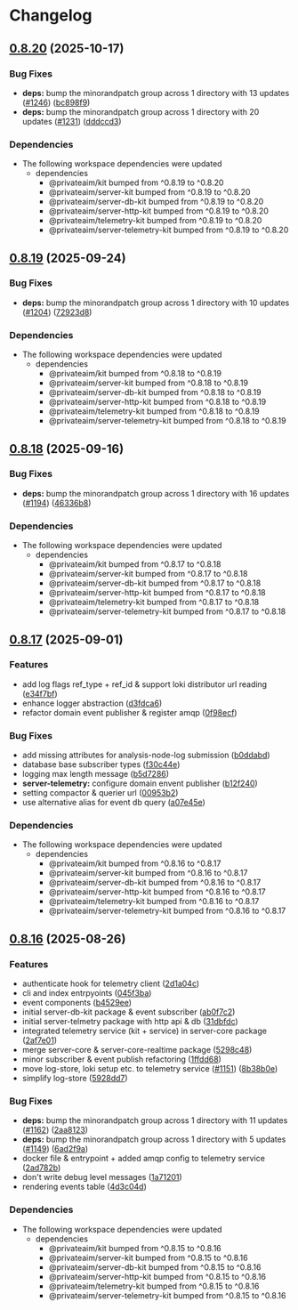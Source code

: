# Changelog

## [0.8.20](https://github.com/PrivateAIM/hub/compare/v0.8.19...v0.8.20) (2025-10-17)


### Bug Fixes

* **deps:** bump the minorandpatch group across 1 directory with 13 updates ([#1246](https://github.com/PrivateAIM/hub/issues/1246)) ([bc898f9](https://github.com/PrivateAIM/hub/commit/bc898f9e40b52d6a93b815f9a07fb517219d051f))
* **deps:** bump the minorandpatch group across 1 directory with 20 updates ([#1231](https://github.com/PrivateAIM/hub/issues/1231)) ([dddccd3](https://github.com/PrivateAIM/hub/commit/dddccd358e8caa9512bd8945dd8f1efc7155b20e))


### Dependencies

* The following workspace dependencies were updated
  * dependencies
    * @privateaim/kit bumped from ^0.8.19 to ^0.8.20
    * @privateaim/server-kit bumped from ^0.8.19 to ^0.8.20
    * @privateaim/server-db-kit bumped from ^0.8.19 to ^0.8.20
    * @privateaim/server-http-kit bumped from ^0.8.19 to ^0.8.20
    * @privateaim/telemetry-kit bumped from ^0.8.19 to ^0.8.20
    * @privateaim/server-telemetry-kit bumped from ^0.8.19 to ^0.8.20

## [0.8.19](https://github.com/PrivateAIM/hub/compare/v0.8.18...v0.8.19) (2025-09-24)


### Bug Fixes

* **deps:** bump the minorandpatch group across 1 directory with 10 updates ([#1204](https://github.com/PrivateAIM/hub/issues/1204)) ([72923d8](https://github.com/PrivateAIM/hub/commit/72923d81911880e176907e893c62241fe7f849f3))


### Dependencies

* The following workspace dependencies were updated
  * dependencies
    * @privateaim/kit bumped from ^0.8.18 to ^0.8.19
    * @privateaim/server-kit bumped from ^0.8.18 to ^0.8.19
    * @privateaim/server-db-kit bumped from ^0.8.18 to ^0.8.19
    * @privateaim/server-http-kit bumped from ^0.8.18 to ^0.8.19
    * @privateaim/telemetry-kit bumped from ^0.8.18 to ^0.8.19
    * @privateaim/server-telemetry-kit bumped from ^0.8.18 to ^0.8.19

## [0.8.18](https://github.com/PrivateAIM/hub/compare/v0.8.17...v0.8.18) (2025-09-16)


### Bug Fixes

* **deps:** bump the minorandpatch group across 1 directory with 16 updates ([#1194](https://github.com/PrivateAIM/hub/issues/1194)) ([46336b8](https://github.com/PrivateAIM/hub/commit/46336b8d8f320705bf216bab81ed61d940ff2895))


### Dependencies

* The following workspace dependencies were updated
  * dependencies
    * @privateaim/kit bumped from ^0.8.17 to ^0.8.18
    * @privateaim/server-kit bumped from ^0.8.17 to ^0.8.18
    * @privateaim/server-db-kit bumped from ^0.8.17 to ^0.8.18
    * @privateaim/server-http-kit bumped from ^0.8.17 to ^0.8.18
    * @privateaim/telemetry-kit bumped from ^0.8.17 to ^0.8.18
    * @privateaim/server-telemetry-kit bumped from ^0.8.17 to ^0.8.18

## [0.8.17](https://github.com/PrivateAIM/hub/compare/v0.8.16...v0.8.17) (2025-09-01)


### Features

* add log flags ref_type + ref_id & support loki distributor url reading ([e34f7bf](https://github.com/PrivateAIM/hub/commit/e34f7bf6ed24347ba46a439f5382db6b0c89a9df))
* enhance logger abstraction ([d3fdca6](https://github.com/PrivateAIM/hub/commit/d3fdca6c1c18daffb76cc053be2420560999ce52))
* refactor domain event publisher & register amqp ([0f98ecf](https://github.com/PrivateAIM/hub/commit/0f98ecf3c24239d9050fd4a7c2e0bd6843cb3dc8))


### Bug Fixes

* add missing attributes for analysis-node-log submission ([b0ddabd](https://github.com/PrivateAIM/hub/commit/b0ddabd4fd8a744ad15cac877454988958319261))
* database base subscriber types ([f30c44e](https://github.com/PrivateAIM/hub/commit/f30c44eb7f891400de96104c2ea95b6d8fc5a438))
* logging max length message ([b5d7286](https://github.com/PrivateAIM/hub/commit/b5d72865376658df2501f78444d44906de1d5eb6))
* **server-telemetry:** configure domain envent publisher ([b12f240](https://github.com/PrivateAIM/hub/commit/b12f240387e8add51233c0de685eb5a65466d708))
* setting compactor & querier url ([00953b2](https://github.com/PrivateAIM/hub/commit/00953b262ecd73c1ddca2704e62c927dcf799c40))
* use alternative alias for event db query ([a07e45e](https://github.com/PrivateAIM/hub/commit/a07e45eced809ba4be8b8b356038fb88b9712a53))


### Dependencies

* The following workspace dependencies were updated
  * dependencies
    * @privateaim/kit bumped from ^0.8.16 to ^0.8.17
    * @privateaim/server-kit bumped from ^0.8.16 to ^0.8.17
    * @privateaim/server-db-kit bumped from ^0.8.16 to ^0.8.17
    * @privateaim/server-http-kit bumped from ^0.8.16 to ^0.8.17
    * @privateaim/telemetry-kit bumped from ^0.8.16 to ^0.8.17
    * @privateaim/server-telemetry-kit bumped from ^0.8.16 to ^0.8.17

## [0.8.16](https://github.com/PrivateAIM/hub/compare/v0.8.15...v0.8.16) (2025-08-26)


### Features

* authenticate hook for telemetry client ([2d1a04c](https://github.com/PrivateAIM/hub/commit/2d1a04cc0c74bea22b2187e592bdf761d6fc598a))
* cli and index entrpyoints ([045f3ba](https://github.com/PrivateAIM/hub/commit/045f3ba0bae085d0c1fc20f049193b4bbe91f40b))
* event components ([b4529ee](https://github.com/PrivateAIM/hub/commit/b4529eec406d03ac83c9843f06997c3e4abc4eff))
* initial server-db-kit package & event subscriber ([ab0f7c2](https://github.com/PrivateAIM/hub/commit/ab0f7c2ba4e87b6c3794f941dfd90a08aefd3730))
* initial server-telmetry package with http api & db ([31dbfdc](https://github.com/PrivateAIM/hub/commit/31dbfdcd7c5a0d833aa5021c44da00fb8685e55e))
* integrated telemetry service (kit + service) in server-core package ([2af7e01](https://github.com/PrivateAIM/hub/commit/2af7e0145e89884d3473568e3bbcee2911e2bb73))
* merge server-core & server-core-realtime package ([5298c48](https://github.com/PrivateAIM/hub/commit/5298c48705aa3cc9a2a7ff9e452a8ae1b26e57d8))
* minor subscriber & event publish refactoring ([1ffdd68](https://github.com/PrivateAIM/hub/commit/1ffdd6853283409e83d1d9bb89a67e2964e3cb35))
* move log-store, loki setup etc. to telemetry service ([#1151](https://github.com/PrivateAIM/hub/issues/1151)) ([8b38b0e](https://github.com/PrivateAIM/hub/commit/8b38b0ee0fafafb121eb4efb0aaf548c27edcde4))
* simplify log-store ([5928dd7](https://github.com/PrivateAIM/hub/commit/5928dd72429d2ee0582da05252c2b5f3f9b3cb28))


### Bug Fixes

* **deps:** bump the minorandpatch group across 1 directory with 11 updates ([#1162](https://github.com/PrivateAIM/hub/issues/1162)) ([2aa8123](https://github.com/PrivateAIM/hub/commit/2aa8123394aafdd3dbc1eb5284a2bdc5fcc659a9))
* **deps:** bump the minorandpatch group across 1 directory with 5 updates ([#1149](https://github.com/PrivateAIM/hub/issues/1149)) ([6ad2f9a](https://github.com/PrivateAIM/hub/commit/6ad2f9aa8f9a9e93e3624ec8d6bf2517c122822a))
* docker file & entrypoint + added amqp config to telemetry service ([2ad782b](https://github.com/PrivateAIM/hub/commit/2ad782bf188ad087d4e4d720eb2812254dcc202e))
* don't write debug level messages ([1a71201](https://github.com/PrivateAIM/hub/commit/1a71201e91ad9f94c316bcf9345b8a37a1a9cc50))
* rendering events table ([4d3c04d](https://github.com/PrivateAIM/hub/commit/4d3c04dedb2a12d3aca5c22e35d9ab3b0bfa4e21))


### Dependencies

* The following workspace dependencies were updated
  * dependencies
    * @privateaim/kit bumped from ^0.8.15 to ^0.8.16
    * @privateaim/server-kit bumped from ^0.8.15 to ^0.8.16
    * @privateaim/server-db-kit bumped from ^0.8.15 to ^0.8.16
    * @privateaim/server-http-kit bumped from ^0.8.15 to ^0.8.16
    * @privateaim/telemetry-kit bumped from ^0.8.15 to ^0.8.16
    * @privateaim/server-telemetry-kit bumped from ^0.8.15 to ^0.8.16

